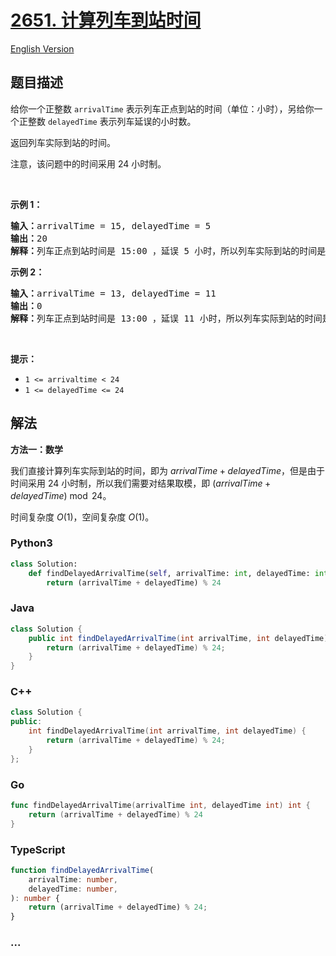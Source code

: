 # [2651. 计算列车到站时间](https://leetcode.cn/problems/calculate-delayed-arrival-time)

[English Version](/solution/2600-2699/2651.Calculate%20Delayed%20Arrival%20Time/README_EN.md)

## 题目描述

<!-- 这里写题目描述 -->

<p>给你一个正整数 <code>arrivalTime</code> 表示列车正点到站的时间（单位：小时），另给你一个正整数 <code>delayedTime</code> 表示列车延误的小时数。</p>

<p>返回列车实际到站的时间。</p>

<p>注意，该问题中的时间采用 24 小时制。</p>

<p>&nbsp;</p>

<p><strong>示例 1：</strong></p>

<pre><strong>输入：</strong>arrivalTime = 15, delayedTime = 5 
<strong>输出：</strong>20 
<strong>解释：</strong>列车正点到站时间是 15:00 ，延误 5 小时，所以列车实际到站的时间是 15 + 5 = 20（20:00）。
</pre>

<p><strong>示例 2：</strong></p>

<pre><strong>输入：</strong>arrivalTime = 13, delayedTime = 11
<strong>输出：</strong>0
<strong>解释：</strong>列车正点到站时间是 13:00 ，延误 11 小时，所以列车实际到站的时间是 13 + 11 = 24（在 24 小时制中表示为 00:00 ，所以返回 0）。</pre>

<p>&nbsp;</p>

<p><strong>提示：</strong></p>

<ul>
	<li><code>1 &lt;= arrivaltime &lt;&nbsp;24</code></li>
	<li><code>1 &lt;= delayedTime &lt;= 24</code></li>
</ul>

## 解法

<!-- 这里可写通用的实现逻辑 -->

**方法一：数学**

我们直接计算列车实际到站的时间，即为 $arrivalTime + delayedTime$，但是由于时间采用 24 小时制，所以我们需要对结果取模，即 $(arrivalTime + delayedTime) \bmod 24$。

时间复杂度 $O(1)$，空间复杂度 $O(1)$。

<!-- tabs:start -->

### **Python3**

<!-- 这里可写当前语言的特殊实现逻辑 -->

```python
class Solution:
    def findDelayedArrivalTime(self, arrivalTime: int, delayedTime: int) -> int:
        return (arrivalTime + delayedTime) % 24
```

### **Java**

<!-- 这里可写当前语言的特殊实现逻辑 -->

```java
class Solution {
    public int findDelayedArrivalTime(int arrivalTime, int delayedTime) {
        return (arrivalTime + delayedTime) % 24;
    }
}
```

### **C++**

```cpp
class Solution {
public:
    int findDelayedArrivalTime(int arrivalTime, int delayedTime) {
        return (arrivalTime + delayedTime) % 24;
    }
};
```

### **Go**

```go
func findDelayedArrivalTime(arrivalTime int, delayedTime int) int {
	return (arrivalTime + delayedTime) % 24
}
```

### **TypeScript**

```ts
function findDelayedArrivalTime(
    arrivalTime: number,
    delayedTime: number,
): number {
    return (arrivalTime + delayedTime) % 24;
}
```

### **...**

```

```

<!-- tabs:end -->
